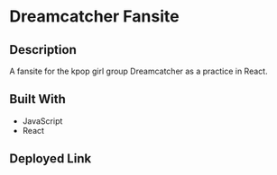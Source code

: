 # Dreamcatcher Fansite

## Description
A fansite for the kpop girl group Dreamcatcher as a practice in React. 

## Built With
* JavaScript
* React

## Deployed Link